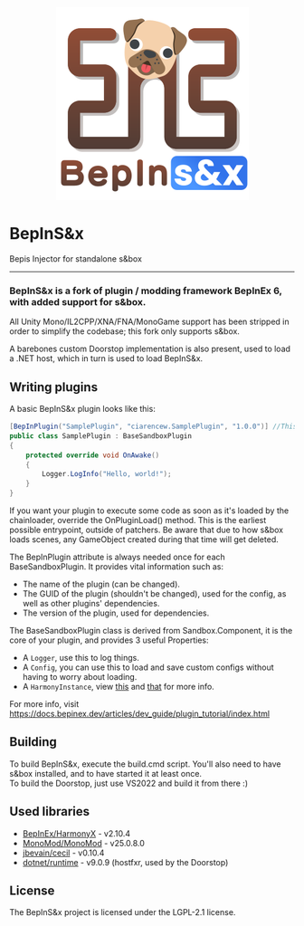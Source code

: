 ﻿<p align="center">
    <img src="assets/logos/logo.png">
</p>

# BepInS&x

Bepis Injector for standalone s&box

---

### BepInS&x is a fork of plugin / modding framework BepInEx 6, with added support for s&box.

All Unity Mono/IL2CPP/XNA/FNA/MonoGame support has been stripped in order to simplify the codebase; this fork only supports s&box.  
  
A barebones custom Doorstop implementation is also present, used to load a .NET host, which in turn is used to load BepInS&x.  

## Writing plugins  
A basic BepInS&x plugin looks like this:  
```CS
[BepInPlugin("SamplePlugin", "ciarencew.SamplePlugin", "1.0.0")] //This is what the chainloader will look for to load a plugin, it won't load without it
public class SamplePlugin : BaseSandboxPlugin
{
	protected override void OnAwake()
	{
		Logger.LogInfo("Hello, world!");
	}
}
```  
  
If you want your plugin to execute some code as soon as it's loaded by the chainloader, override the OnPluginLoad() method. This is the earliest possible entrypoint, outside of patchers. Be aware that due to how s&box loads scenes, any GameObject created during that time will get deleted.  
  
The BepInPlugin attribute is always needed once for each BaseSandboxPlugin. It provides vital information such as:  
- The name of the plugin (can be changed).  
- The GUID of the plugin (shouldn't be changed), used for the config, as well as other plugins' dependencies.  
- The version of the plugin, used for dependencies.  
  
The BaseSandboxPlugin class is derived from Sandbox.Component, it is the core of your plugin, and provides 3 useful Properties:  
- A `Logger`, use this to log things.  
- A `Config`, you can use this to load and save custom configs without having to worry about loading.  
- A `HarmonyInstance`, view [this](https://harmony.pardeike.net/articles/intro.html) and [that](https://github.com/BepInEx/HarmonyX/wiki) for more info.   
  
For more info, visit https://docs.bepinex.dev/articles/dev_guide/plugin_tutorial/index.html  

## Building  
To build BepInS&x, execute the build.cmd script. You'll also need to have s&box installed, and to have started it at least once.  
To build the Doorstop, just use VS2022 and build it from there :)

## Used libraries

- [BepInEx/HarmonyX](https://github.com/BepInEx/HarmonyX) - v2.10.4
- [MonoMod/MonoMod](https://github.com/MonoMod/MonoMod) - v25.0.8.0
- [jbevain/cecil](https://github.com/jbevain/cecil) - v0.10.4
- [dotnet/runtime](https://github.com/dotnet/runtime) - v9.0.9 (hostfxr, used by the Doorstop)

## License

The BepInS&x project is licensed under the LGPL-2.1 license.
